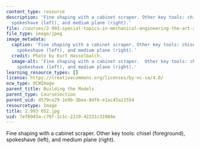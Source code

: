 ```yaml
---
content_type: resource
description: 'Fine shaping with a cabinet scraper. Other key tools: chisel (foreground),
  spokeshave (left), and medium plane (right).'
file: /courses/2-993-special-topics-in-mechanical-engineering-the-art-and-science-of-boat-design-january-iap-2007/7ef0943ac70f1c1c221942231c31984e_2993052.jpg
file_type: image/jpeg
image_metadata:
  caption: 'Fine shaping with a cabinet scraper. Other key tools: chisel (foreground),
    spokeshave (left), and medium plane (right).'
  credit: Photo by Kurt Hasselbalch.
  image-alt: 'Fine shaping with a cabinet scraper.  Other key tools: chisel (foreground),
    spokeshave (left), and medium plane (right).'
learning_resource_types: []
license: https://creativecommons.org/licenses/by-nc-sa/4.0/
ocw_type: OCWImage
parent_title: Building the Models
parent_type: CourseSection
parent_uid: d579ce29-1e9b-3bea-8df6-e1ac45a11554
resourcetype: Image
title: 2.993 052.jpg
uid: 7ef0943a-c70f-1c1c-2219-42231c31984e
---
```

Fine shaping with a cabinet scraper. Other key tools: chisel (foreground), spokeshave (left), and medium plane (right).